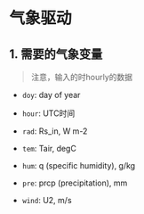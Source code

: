 <h1>气象驱动</h1>

## 1. 需要的气象变量

> 注意，输入的时hourly的数据

- `doy`: day of year

- `hour`: UTC时间

- `rad`: Rs_in, W m-2

- `tem`: Tair, degC

- `hum`: q (specific humidity), g/kg

- `pre`: prcp (precipitation), mm

- `wind`: U2, m/s
